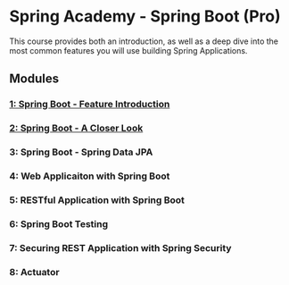 # Spring Academy - Spring Boot (Pro)
This course provides both an introduction, as well as a deep dive into the most common features you will use building Spring Applications.

## Modules
### [1: Spring Boot - Feature Introduction](./mod-01/summary.md)
### [2: Spring Boot - A Closer Look](./mod-02/summary.md)
### 3: Spring Boot - Spring Data JPA
### 4: Web Applicaiton with Spring Boot
### 5: RESTful Application with Spring Boot
### 6: Spring Boot Testing
### 7: Securing REST Application with Spring Security
### 8: Actuator
